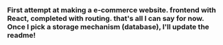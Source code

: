 ### First attempt at making a e-commerce website. frontend with React, completed with routing. that's all I can say for now. Once I pick a storage mechanism (database), I'll update the readme!
